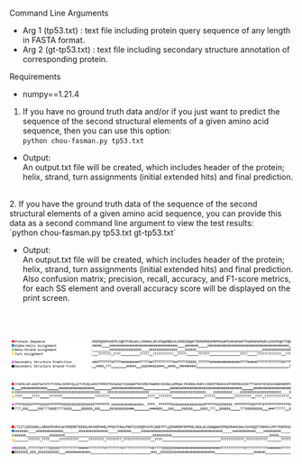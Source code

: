 Command Line Arguments 
- Arg 1 (tp53.txt) : text file including protein query sequence of any length in FASTA format. 
- Arg 2 (gt-tp53.txt) : text file including secondary structure annotation of corresponding protein.

Requirements 
- numpy==1.21.4

1. If you have no ground truth data and/or if you just want to predict the sequence of the second structural elements of a given amino acid sequence, then you can use this option:<br>
`python chou-fasman.py tp53.txt`

- Output: <br>
An output.txt file will be created, which includes header of the protein; helix, strand, turn assignments (initial extended hits) and final prediction.

<br>
2. If you have the ground truth data of the sequence of the second structural elements of a given amino acid sequence, you can provide this data as a second command line argument to view the test results:<br>
`python chou-fasman.py tp53.txt gt-tp53.txt`

- Output:<br>
An output.txt file will be created, which includes header of the protein; helix, strand, turn assignments (initial extended hits) and final prediction. Also confusion matrix; precision, recall, accuracy, and F1-score metrics, for each SS element and overall accuracy score will be displayed on the print screen.

<br><br>
<p align="center">
  <img src="/images/out.PNG">
</p>
